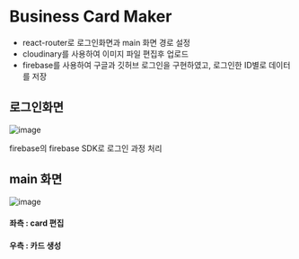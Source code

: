 # Business Card Maker
- react-router로 로그인화면과 main 화면 경로 설정
- cloudinary를 사용하여 이미지 파일 편집후 업로드
- firebase를 사용하여 구글과 깃허브 로그인을 구현하였고, 로그인한 ID별로 데이터를 저장

## 로그인화면
![image](https://user-images.githubusercontent.com/29043322/114352718-26ef6900-9ba7-11eb-91c7-03cf09d34e93.png)

firebase의 firebase SDK로 로그인 과정 처리

## main 화면
![image](https://user-images.githubusercontent.com/29043322/114346493-872ddd00-9b9e-11eb-9b52-6d02554b21a1.png)
#### 좌측 : card 편집
#### 우측 : 카드 생성
